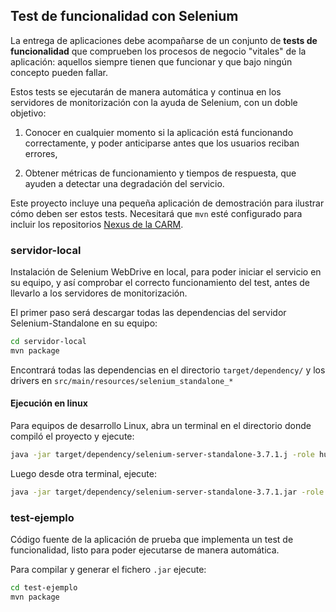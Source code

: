 
## Test de funcionalidad con Selenium

La entrega de aplicaciones debe acompañarse de un conjunto de **tests de funcionalidad** que comprueben los procesos de negocio "vitales" de la aplicación: aquellos siempre tienen que funcionar y que bajo ningún concepto pueden fallar. 

Estos tests se ejecutarán de manera automática y continua en los servidores de monitorización con la ayuda de Selenium, con un doble objetivo:

1. Conocer en cualquier momento si la aplicación está funcionando correctamente, y poder anticiparse antes que los usuarios reciban errores,

2. Obtener métricas de funcionamiento y tiempos de respuesta, que ayuden a detectar una degradación del servicio.


Este proyecto incluye una pequeña aplicación de demostración para ilustrar cómo deben ser estos tests. Necesitará  que `mvn` esté configurado para incluir los repositorios [Nexus de la CARM](http://nexus.carm.es).


### servidor-local

Instalación de Selenium WebDrive en local, para poder iniciar el servicio en su equipo, y así comprobar el correcto funcionamiento del test, antes de llevarlo a los servidores de monitorización.


El primer paso será descargar todas las dependencias del servidor Selenium-Standalone en su equipo:


```bash
cd servidor-local
mvn package
```

Encontrará todas las dependencias en el directorio `target/dependency/` y los drivers en `src/main/resources/selenium_standalone_*`


#### Ejecución en linux

Para equipos de desarrollo Linux, abra un terminal en el directorio donde compiló el proyecto y ejecute:

```bash
java -jar target/dependency/selenium-server-standalone-3.7.1.j -role hub
```

Luego desde otra terminal, ejecute:


```bash
java -jar target/dependency/selenium-server-standalone-3.7.1.jar -role webdriver -hub http://127.0.0.1:4444/grid/register -port 5555 -browser browserName=firefox,platform=LINUX,maxInstances=2
```


### test-ejemplo

Código fuente de la aplicación de prueba que implementa un test de funcionalidad, listo para poder ejecutarse de manera automática.

Para compilar y generar el fichero `.jar` ejecute:

```bash
cd test-ejemplo
mvn package
```


